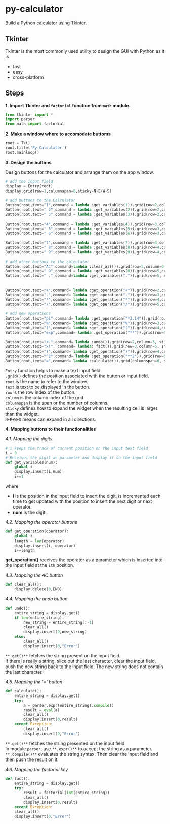 # py-calculator

Build a Python calculator using Tkinter.

## Tkinter

Tkinter is the most commonly used utility to design the GUI with Python as it is

* fast
* easy
* cross-platform

## Steps

**1. Import Tkinter and `factorial` function from `math` module.**

```python
from tkinter import *
import parser
from math import factorial
```

**2. Make a window where to accomodate buttoms**

```python
root = Tk()
root.title('Py-Calculator')
root.mainloop()
```

**3. Design the buttons**

Design buttons for the calculator and arrange them on the app window.

```python
# add the input field
display = Entry(root)
display.grid(row=1,columnspan=6,sticky=N+E+W+S)
 
# add buttons to the Calculator
Button(root,text="1",command = lambda :get_variables(1)).grid(row=2,column=0, sticky=N+S+E+W)
Button(root,text=" 2",command = lambda :get_variables(2)).grid(row=2,column=1, sticky=N+S+E+W)
Button(root,text=" 3",command = lambda :get_variables(3)).grid(row=2,column=2, sticky=N+S+E+W)
 
Button(root,text="4",command = lambda :get_variables(4)).grid(row=3,column=0, sticky=N+S+E+W)
Button(root,text=" 5",command = lambda :get_variables(5)).grid(row=3,column=1, sticky=N+S+E+W)
Button(root,text=" 6",command = lambda :get_variables(6)).grid(row=3,column=2, sticky=N+S+E+W)
 
Button(root,text="7",command = lambda :get_variables(7)).grid(row=4,column=0, sticky=N+S+E+W)
Button(root,text=" 8",command = lambda :get_variables(8)).grid(row=4,column=1, sticky=N+S+E+W)
Button(root,text=" 9",command = lambda :get_variables(9)).grid(row=4,column=2, sticky=N+S+E+W)
 
# add other buttons to the calculator
Button(root,text="AC",command=lambda :clear_all()).grid(row=5,column=0, sticky=N+S+E+W)
Button(root,text=" 0",command = lambda :get_variables(0)).grid(row=5,column=1, sticky=N+S+E+W)
Button(root,text=" .",command=lambda :get_variables(".")).grid(row=5, column=2, sticky=N+S+E+W)
 
 
Button(root,text="+",command= lambda :get_operation("+")).grid(row=2,column=3, sticky=N+S+E+W)
Button(root,text="-",command= lambda :get_operation("-")).grid(row=3,column=3, sticky=N+S+E+W)
Button(root,text="*",command= lambda :get_operation("*")).grid(row=4,column=3, sticky=N+S+E+W)
Button(root,text="/",command= lambda :get_operation("/")).grid(row=5,column=3, sticky=N+S+E+W)
 
# add new operations
Button(root,text="pi",command= lambda :get_operation("*3.14")).grid(row=2,column=4, sticky=N+S+E+W)
Button(root,text="%",command= lambda :get_operation("%")).grid(row=3,column=4, sticky=N+S+E+W)
Button(root,text="(",command= lambda :get_operation("(")).grid(row=4,column=4, sticky=N+S+E+W)
Button(root,text="exp",command= lambda :get_operation("**")).grid(row=5,column=4, sticky=N+S+E+W)
 
Button(root,text="<-",command= lambda :undo()).grid(row=2,column=5, sticky=N+S+E+W)
Button(root,text="x!", command= lambda: fact()).grid(row=3,column=5, sticky=N+S+E+W)
Button(root,text=")",command= lambda :get_operation(")")).grid(row=4,column=5, sticky=N+S+E+W)
Button(root,text="^2",command= lambda :get_operation("**2")).grid(row=5,column=5, sticky=N+S+E+W)
Button(root,text="=",command= lambda :calculate()).grid(columnspan=6, sticky=N+S+E+W)
```

`Entry` function helps to make a text input field.  
`.grid()` defines the position associated with the button or input field.  
`root` is the name to refer to the window.  
`text` is text to be displayed in the button.  
`row` is the row index of the button.  
`column` is the column index of the grid.  
`columnspan` is the span or the number of columns.  
`sticky` defines how to expand the widget when the resulting cell is larger than the widget.  
`N+E+W+S` means can expand in all directions.  

**4. Mapping buttons to their functionalities**

_4.1. Mapping the digits_

```python
# i keeps the track of current position on the input text field
i = 0
# Receives the digit as parameter and display it on the input field
def get_variables(num):
    global i
    display.insert(i,num)
    i+=1
```
where
* **i** is the position in the input field to insert the digit, is incremented each time to get updated
with the position to insert the next digit or next operator.  
* **num** is the digit.

_4.2. Mapping the operator buttons_

```python
def get_operation(operator):
    global i
    length = len(operator)
    display.insert(i, operator)
    i+=length
```
**get_operation()** receives the operator as a parameter which is inserted into the input field at the `ith` position.

_4.3. Mapping the AC button_

```python
def clear_all():
    display.delete(0,END)
```

_4.4. Mapping the undo button_

```python
def undo():
    entire_string = display.get()
    if len(entire_string):
        new_string = entire_string[:-1]
        clear_all()
        display.insert(0,new_string)
    else:
        clear_all()
        display.insert(0,"Error")
```
`**.get()**` fetches the string present on the input field.  
If there is really a string, slice out the last character, clear the input field, push
the new string back to the input field. The new string does not contain the last character.

_4.5. Mapping the '=' button_

```python
def calculate():
    entire_string = display.get()
    try:
        a = parser.expr(entire_string).compile()
        result = eval(a)
        clear_all()
        display.insert(0,result)
    except Exception:
        clear_all()
        display.insert(0,"Error")
```
`**.get()**` fetches the string presented on the input field.  
In module `parser`, use `**.expr()**` to accept the string as a parameter.
`**.compile()**` evaluates the string syntax. Then clear the input field and then push the result on it.

_4.6. Mapping the factorial key_

```python
def fact():
    entire_string = display.get()
    try:
        result = factorial(int(entire_string))
        clear_all()
        display.insert(0,result)
    except Exception:
    clear_all()
    display.insert(0,"Error")
```